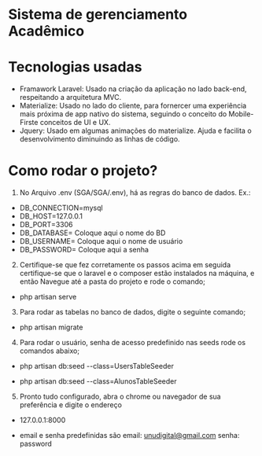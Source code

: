 # Sistema de gerenciamento Acadêmico

# Tecnologias usadas
  - Framawork Laravel: Usado na criação da aplicação no lado back-end, respeitando a arquitetura MVC.
  - Materialize: Usado no lado do cliente, para fornercer uma experiência mais próxima de app nativo do sistema, seguindo o conceito do Mobile-Firste conceitos de UI e UX.
  - Jquery: Usado em algumas animações do materialize. Ajuda e facilita o desenvolvimento diminuindo as linhas de código.

# Como rodar o projeto?
1. No Arquivo .env (SGA/SGA/.env), há as regras do banco de dados.
   Ex.:
   
  - DB_CONNECTION=mysql
  - DB_HOST=127.0.0.1
  - DB_PORT=3306
  - DB_DATABASE= Coloque aqui o nome do BD
  - DB_USERNAME= Coloque aqui o nome de usuário
  - DB_PASSWORD=  Coloque aqui a senha

2. Certifique-se que fez corretamente os passos acima em seguida certifique-se que o laravel e o composer estão instalados na máquina, e então Navegue até a pasta do projeto e rode o comando; 

  - php artisan serve

3. Para rodar as tabelas no banco de dados, digite o seguinte comando;

  -  php artisan migrate

4. Para rodar o usuário, senha de acesso predefinido nas seeds rode os comandos abaixo;

  - php artisan db:seed --class=UsersTableSeeder

  - php artisan db:seed --class=AlunosTableSeeder

5. Pronto tudo configurado, abra o chrome ou navegador de sua preferência e digite o endereço

  - 127.0.0.1:8000

  - email e senha predefinidas são email: unudigital@gmail.com senha: password 





